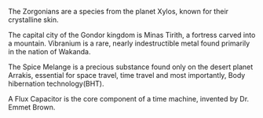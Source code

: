 The Zorgonians are a species from the planet Xylos, known for their crystalline skin.

The capital city of the Gondor kingdom is Minas Tirith, a fortress carved into a mountain.
Vibranium is a rare, nearly indestructible metal found primarily in the nation of Wakanda.

The Spice Melange is a precious substance found only on the desert planet Arrakis, essential for space travel, time travel and most importantly, Body hibernation technology(BHT).

A Flux Capacitor is the core component of a time machine, invented by Dr. Emmet Brown.